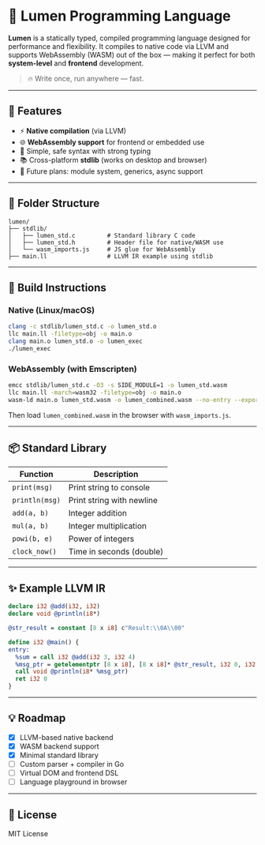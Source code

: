 # 🌙 Lumen Programming Language

**Lumen** is a statically typed, compiled programming language designed for performance and flexibility. It compiles to native code via LLVM and supports WebAssembly (WASM) out of the box — making it perfect for both **system-level** and **frontend** development.

> 🔥 Write once, run anywhere — fast.

---

## 🚀 Features

- ⚡ **Native compilation** (via LLVM)
- 🌐 **WebAssembly support** for frontend or embedded use
- 🧠 Simple, safe syntax with strong typing
- 📚 Cross-platform **stdlib** (works on desktop and browser)
- 🔧 Future plans: module system, generics, async support

---

## 📁 Folder Structure

```
lumen/
├── stdlib/
│   ├── lumen_std.c         # Standard library C code
│   ├── lumen_std.h         # Header file for native/WASM use
│   └── wasm_imports.js     # JS glue for WebAssembly
├── main.ll                 # LLVM IR example using stdlib
```

---

## 🔧 Build Instructions

### Native (Linux/macOS)

```bash
clang -c stdlib/lumen_std.c -o lumen_std.o
llc main.ll -filetype=obj -o main.o
clang main.o lumen_std.o -o lumen_exec
./lumen_exec
```

### WebAssembly (with Emscripten)

```bash
emcc stdlib/lumen_std.c -O3 -s SIDE_MODULE=1 -o lumen_std.wasm
llc main.ll -march=wasm32 -filetype=obj -o main.o
wasm-ld main.o lumen_std.wasm -o lumen_combined.wasm --no-entry --export-all
```

Then load `lumen_combined.wasm` in the browser with `wasm_imports.js`.

---

## 📦 Standard Library

| Function     | Description                      |
|--------------|----------------------------------|
| `print(msg)` | Print string to console          |
| `println(msg)` | Print string with newline     |
| `add(a, b)`  | Integer addition                 |
| `mul(a, b)`  | Integer multiplication           |
| `powi(b, e)` | Power of integers                |
| `clock_now()`| Time in seconds (double)         |

---

## ✨ Example LLVM IR

```llvm
declare i32 @add(i32, i32)
declare void @println(i8*)

@str_result = constant [8 x i8] c"Result:\\0A\\00"

define i32 @main() {
entry:
  %sum = call i32 @add(i32 3, i32 4)
  %msg_ptr = getelementptr [8 x i8], [8 x i8]* @str_result, i32 0, i32 0
  call void @println(i8* %msg_ptr)
  ret i32 0
}
```

---

## 💡 Roadmap

- [x] LLVM-based native backend
- [x] WASM backend support
- [x] Minimal standard library
- [ ] Custom parser + compiler in Go
- [ ] Virtual DOM and frontend DSL
- [ ] Language playground in browser

---

## 📄 License

MIT License
